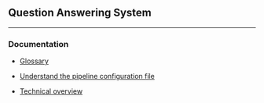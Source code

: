 ## Question Answering System
---

### Documentation

* [Glossary](./docs/glossary.md)

* [Understand the pipeline configuration file](./docs/pipeline_configuration_file.md)

* [Technical overview](docs/technical_overview.md)